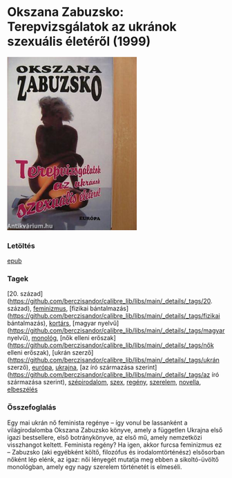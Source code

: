 # <a name="id_468">Okszana Zabuzsko: Terepvizsgálatok az ukránok szexuális életéről (1999)</a>
<img src="https://github.com/BercziSandor/calibre_lib/raw/main/libs/main/Okszana%20Zabuzsko/Terepvizsgalatok%20az%20ukranok%20szexualis%20eleterol%20%28468%29/cover.jpg" alt="cover" width="300"/>

### Letöltés
[epub](https://github.com/BercziSandor/calibre_lib/raw/main/libs/main/Okszana%20Zabuzsko/Terepvizsgalatok%20az%20ukranok%20szexualis%20eleterol%20%28468%29/Terepvizsgalatok%20az%20ukranok%20sze%20-%20Okszana%20Zabuzsko.epub)

### Tagek
[20. század](https://github.com/berczisandor/calibre_lib/libs/main/_details/_tags/20. század), [feminizmus](https://github.com/berczisandor/calibre_lib/libs/main/_details/_tags/feminizmus), [fizikai bántalmazás](https://github.com/berczisandor/calibre_lib/libs/main/_details/_tags/fizikai bántalmazás), [kortárs](https://github.com/berczisandor/calibre_lib/libs/main/_details/_tags/kortárs), [magyar nyelvű](https://github.com/berczisandor/calibre_lib/libs/main/_details/_tags/magyar nyelvű), [monológ](https://github.com/berczisandor/calibre_lib/libs/main/_details/_tags/monológ), [nők elleni erőszak](https://github.com/berczisandor/calibre_lib/libs/main/_details/_tags/nők elleni erőszak), [ukrán szerző](https://github.com/berczisandor/calibre_lib/libs/main/_details/_tags/ukrán szerző), [európa](https://github.com/berczisandor/calibre_lib/libs/main/_details/_tags/európa), [ukrajna](https://github.com/berczisandor/calibre_lib/libs/main/_details/_tags/ukrajna), [az író származása szerint](https://github.com/berczisandor/calibre_lib/libs/main/_details/_tags/az író származása szerint), [szépirodalom](https://github.com/berczisandor/calibre_lib/libs/main/_details/_tags/szépirodalom), [szex](https://github.com/berczisandor/calibre_lib/libs/main/_details/_tags/szex), [regény](https://github.com/berczisandor/calibre_lib/libs/main/_details/_tags/regény), [szerelem](https://github.com/berczisandor/calibre_lib/libs/main/_details/_tags/szerelem), [novella](https://github.com/berczisandor/calibre_lib/libs/main/_details/_tags/novella), [elbeszélés](https://github.com/berczisandor/calibre_lib/libs/main/_details/_tags/elbeszélés)

### Összefoglalás
<div>
<p>Egy mai ukrán nő feminista regénye – így vonul be lassanként a világirodalomba Okszana Zabuzsko könyve, amely a független Ukrajna első igazi bestsellere, első botránykönyve, az első mű, amely nemzetközi visszhangot keltett. Feminista regény? Ha igen, akkor furcsa feminizmus ez – Zabuzsko (aki egyébként költő, filozófus és irodalomtörténész) elsősorban nőként lép elénk, az igaz: női lényegét mutatja meg ebben a sikoltó-üvöltő monológban, amely egy nagy szerelem történetét is elmeséli.</p></div>



